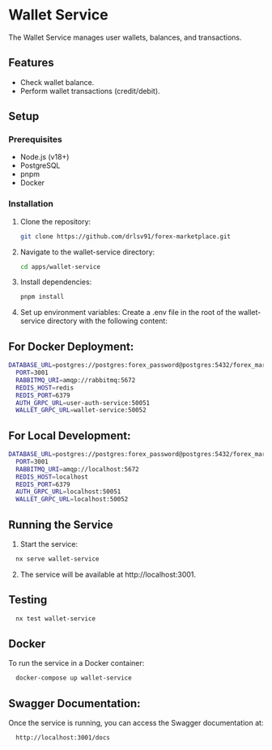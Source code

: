 # Wallet Service

The Wallet Service manages user wallets, balances, and transactions.

## Features

- Check wallet balance.
- Perform wallet transactions (credit/debit).

## Setup

### Prerequisites

- Node.js (v18+)
- PostgreSQL
- pnpm
- Docker

### Installation

1. Clone the repository:
   ```bash
   git clone https://github.com/drlsv91/forex-marketplace.git
   ```
2. Navigate to the wallet-service directory:
   ```bash
   cd apps/wallet-service
   ```
3. Install dependencies:

   ```bash
   pnpm install
   ```

4. Set up environment variables:
   Create a .env file in the root of the wallet-service directory with the following content:

## For Docker Deployment:

```bash
DATABASE_URL=postgres://postgres:forex_password@postgres:5432/forex_marketplace?schema=public
  PORT=3001
  RABBITMQ_URI=amqp://rabbitmq:5672
  REDIS_HOST=redis
  REDIS_PORT=6379
  AUTH_GRPC_URL=user-auth-service:50051
  WALLET_GRPC_URL=wallet-service:50052
```

## For Local Development:

```bash
DATABASE_URL=postgres://postgres:forex_password@postgres:5432/forex_marketplace?schema=public
  PORT=3001
  RABBITMQ_URI=amqp://localhost:5672
  REDIS_HOST=localhost
  REDIS_PORT=6379
  AUTH_GRPC_URL=localhost:50051
  WALLET_GRPC_URL=localhost:50052
```

## Running the Service

1. Start the service:

```bash
  nx serve wallet-service
```

2. The service will be available at http://localhost:3001.

## Testing

```bash
  nx test wallet-service
```

## Docker

To run the service in a Docker container:

```bash
  docker-compose up wallet-service
```

## Swagger Documentation:

Once the service is running, you can access the Swagger documentation at:

```bash
  http://localhost:3001/docs
```
